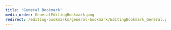 ```yaml
---
title: 'General Bookmark'
media_order: GeneralEditingBookmark.png
redirect: /editing-bookmarks/general-bookmark/EditingBookmark_General.pdf
---
```


